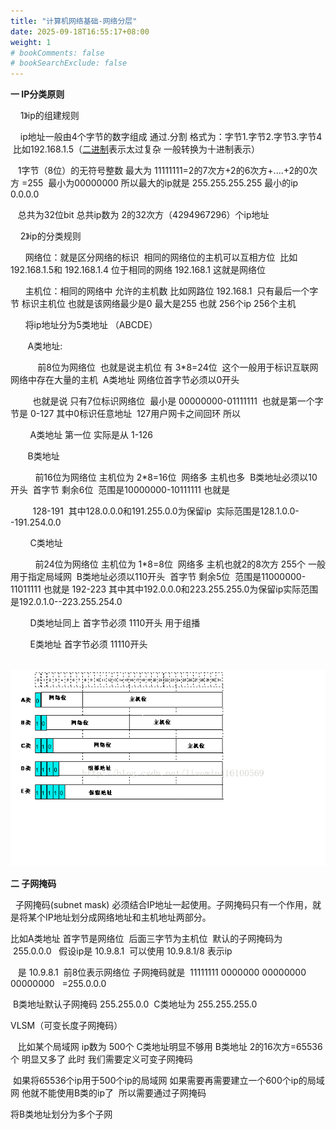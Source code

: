 ```yaml
---
title: "计算机网络基础-网络分层"
date: 2025-09-18T16:55:17+08:00
weight: 1
# bookComments: false
# bookSearchExclude: false
---
```


**一 IP分类原则**

    1》ip的组建规则 

    ip地址一般由4个字节的数字组成 通过.分割 格式为：字节1.字节2.字节3.字节4  比如192.168.1.5（[二进制](https://so.csdn.net/so/search?q=%E4%BA%8C%E8%BF%9B%E5%88%B6&spm=1001.2101.3001.7020)表示太过复杂 一般转换为十进制表示）

   1字节（8位）的无符号整数 最大为 11111111=2的7次方+2的6次方+....+2的0次方 =255  最小为00000000 所以最大的ip就是 255.255.255.255 最小的ip 0.0.0.0

   总共为32位bit 总共ip数为 2的32次方（4294967296）个ip地址

    2》ip的分类规则 

      网络位：就是区分网络的标识  相同的网络位的主机可以互相方位  比如 192.168.1.5和 192.168.1.4 位于相同的网络 192.168.1 这就是网络位 

      主机位：相同的网络中 允许的主机数 比如网路位 192.168.1  只有最后一个字节 标识主机位 也就是该网络最少是0 最大是255 也就 256个ip 256个主机

      将ip地址分为5类地址 （ABCDE）

       A类地址:

           前8位为网络位  也就是说主机位 有 3\*8=24位  这个一般用于标识互联网 网络中存在大量的主机  A类地址 网络位首字节必须以0开头  

         也就是说 只有7位标识网络位  最小是 00000000-01111111  也就是第一个字节是 0-127 其中0标识任意地址  127用户网卡之间回环 所以

        A类地址 第一位 实际是从 1-126

       B类地址

          前16位为网络位 主机位为 2\*8=16位  网络多 主机也多  B类地址必须以10开头  首字节 剩余6位  范围是10000000-10111111 也就是

         128-191  其中128.0.0.0和191.255.0.0为保留ip  实际范围是128.1.0.0--191.254.0.0

        C类地址

          前24位为网络位 主机位为 1\*8=8位  网络多 主机也就2的8次方 255个 一般用于指定局域网  B类地址必须以110开头  首字节 剩余5位  范围是11000000-11011111 也就是 192-223 其中其中192.0.0.0和223.255.255.0为保留ip实际范围是192.0.1.0--223.255.254.0

        D类地址同上 首字节必须 1110开头 用于组播

        E类地址 首字节必须 11110开头

   ![](/docs/images/content/devops/networking/basic/net_basic_01.md.images/e356d8b303a51221788f4faeca76c621.bmp)

**二 子网掩码**

  子网掩码(subnet mask) 必须结合IP地址一起使用。子网掩码只有一个作用，就是将某个IP地址划分成网络地址和主机地址两部分。

比如A类地址 首字节是网络位  后面三字节为主机位  默认的子网掩码为  255.0.0.0   假设ip是 10.9.8.1  可以使用 10.9.8.1/8 表示ip

   是 10.9.8.1  前8位表示网络位 子网掩码就是  11111111 0000000 00000000 00000000   =255.0.0.0

 B类地址默认子网掩码 255.255.0.0  C类地址为 255.255.255.0 

VLSM（可变长度子网掩码）

   比如某个局域网 ip数为 500个 C类地址明显不够用 B类地址 2的16次方=65536个 明显又多了 此时 我们需要定义可变子网掩码

 如果将65536个ip用于500个ip的局域网 如果需要再需要建立一个600个ip的局域网 他就不能使用B类的ip了  所以需要通过子网掩码

将B类地址划分为多个子网
